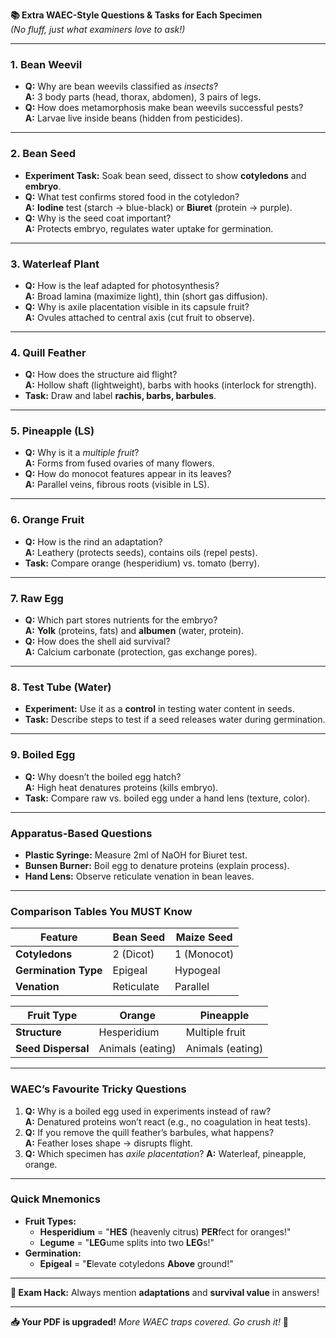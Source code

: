 **📚 Extra WAEC-Style Questions & Tasks for Each Specimen**  
*(No fluff, just what examiners love to ask!)*  

---

### **1. Bean Weevil**  
- **Q:** Why are bean weevils classified as *insects*?  
  **A:** 3 body parts (head, thorax, abdomen), 3 pairs of legs.  
- **Q:** How does metamorphosis make bean weevils successful pests?  
  **A:** Larvae live inside beans (hidden from pesticides).  

---

### **2. Bean Seed**  
- **Experiment Task:** Soak bean seed, dissect to show **cotyledons** and **embryo**.  
- **Q:** What test confirms stored food in the cotyledon?  
  **A:** **Iodine** test (starch → blue-black) or **Biuret** (protein → purple).  
- **Q:** Why is the seed coat important?  
  **A:** Protects embryo, regulates water uptake for germination.  

---

### **3. Waterleaf Plant**  
- **Q:** How is the leaf adapted for photosynthesis?  
  **A:** Broad lamina (maximize light), thin (short gas diffusion).  
- **Q:** Why is axile placentation visible in its capsule fruit?  
  **A:** Ovules attached to central axis (cut fruit to observe).  

---

### **4. Quill Feather**  
- **Q:** How does the structure aid flight?  
  **A:** Hollow shaft (lightweight), barbs with hooks (interlock for strength).  
- **Task:** Draw and label **rachis, barbs, barbules**.  

---

### **5. Pineapple (LS)**  
- **Q:** Why is it a *multiple fruit*?  
  **A:** Forms from fused ovaries of many flowers.  
- **Q:** How do monocot features appear in its leaves?  
  **A:** Parallel veins, fibrous roots (visible in LS).  

---

### **6. Orange Fruit**  
- **Q:** How is the rind an adaptation?  
  **A:** Leathery (protects seeds), contains oils (repel pests).  
- **Task:** Compare orange (hesperidium) vs. tomato (berry).  

---

### **7. Raw Egg**  
- **Q:** Which part stores nutrients for the embryo?  
  **A:** **Yolk** (proteins, fats) and **albumen** (water, protein).  
- **Q:** How does the shell aid survival?  
  **A:** Calcium carbonate (protection, gas exchange pores).  

---

### **8. Test Tube (Water)**  
- **Experiment:** Use it as a **control** in testing water content in seeds.  
- **Task:** Describe steps to test if a seed releases water during germination.  

---

### **9. Boiled Egg**  
- **Q:** Why doesn’t the boiled egg hatch?  
  **A:** High heat denatures proteins (kills embryo).  
- **Task:** Compare raw vs. boiled egg under a hand lens (texture, color).  

---

### **Apparatus-Based Questions**  
- **Plastic Syringe:** Measure 2ml of NaOH for Biuret test.  
- **Bunsen Burner:** Boil egg to denature proteins (explain process).  
- **Hand Lens:** Observe reticulate venation in bean leaves.  

---

### **Comparison Tables You MUST Know**  
| **Feature**          | **Bean Seed**       | **Maize Seed**      |  
|-----------------------|---------------------|---------------------|  
| **Cotyledons**        | 2 (Dicot)           | 1 (Monocot)         |  
| **Germination Type**  | Epigeal             | Hypogeal            |  
| **Venation**          | Reticulate          | Parallel            |  

| **Fruit Type**        | **Orange**          | **Pineapple**       |  
|-----------------------|---------------------|---------------------|  
| **Structure**         | Hesperidium         | Multiple fruit      |  
| **Seed Dispersal**    | Animals (eating)    | Animals (eating)    |  

---

### **WAEC’s Favourite Tricky Questions**  
1. **Q:** Why is a boiled egg used in experiments instead of raw?  
   **A:** Denatured proteins won’t react (e.g., no coagulation in heat tests).  
2. **Q:** If you remove the quill feather’s barbules, what happens?  
   **A:** Feather loses shape → disrupts flight.  
3. **Q:** Which specimen has *axile placentation*? **A:** Waterleaf, pineapple, orange.  

---

### **Quick Mnemonics**  
- **Fruit Types:**  
  - **Hesperidium** = "**HES** (heavenly citrus) **PER**fect for oranges!"  
  - **Legume** = "**LEG**ume splits into two **LEG**s!"  
- **Germination:**  
  - **Epigeal** = "**E**levate cotyledons **Above** ground!"  

---

**🚨 Exam Hack:** Always mention **adaptations** and **survival value** in answers!  

--- 

**📥 Your PDF is upgraded!** *More WAEC traps covered. Go crush it!* 🌟